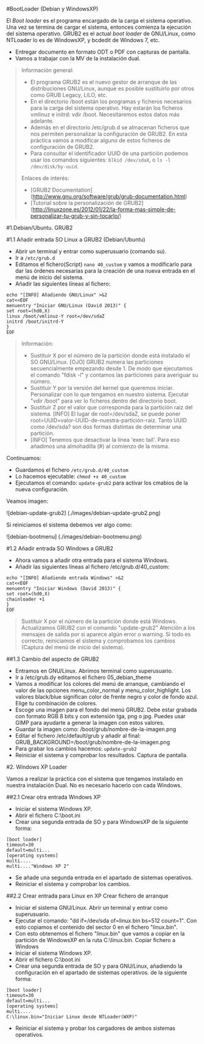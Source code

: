
#BootLoader (Debian y WindowsXP)

El *Boot loader* es el programa encargado de la carga el sistema operativo.
Una vez se termina de cargar el sistema, entonces comienza la ejecución del sistema operativo. 
GRUB2 es el actual *boot loader* de GNU/Linux, como NTLoader lo es de WindowsXP, y bcdedit de Windows 7, etc.

* Entregar documento en formato ODT o PDF con capturas de pantalla.
* Vamos a trabajar con la MV de la instalación dual.

> Información general:
>
> * El programa GRUB2 es el nuevo gestor de arranque de las distribuciones GNU/Linux, aunque es posible sustituirlo por otros como GRUB Legacy, LILO, etc.
> * En el directorio /boot están los programas y ficheros necesarios para la carga del sistema operativo. Hay estarán los ficheros vmlinuz e initrd: vdir /boot. Necesitaremos estos datos más adelante.
> * Además en el directorio /etc/grub.d se almacenan ficheros que nos permiten personalizar la configuración de GRUB2. En esta práctica vamos a modificar alguno de estos ficheros de configuración de GRUB2.
> * Para consultar el identificador UUID de una partición podemos usar los comandos siguientes: `blkid /dev/sdaX`, o `ls -l /dev/disk/by-uuid`.
>
> Enlaces de interés:
> * [GRUB2 Documentation] (http://www.gnu.org/software/grub/grub-documentation.html)
> * [Tutorial sobre la personalización de GRUB2] (http://linuxzone.es/2012/01/22/la-forma-mas-simple-de-personalizar-tu-grub-y-sin-tocarlo/)

#1.Debian/Ubuntu. GRUB2

#1.1 Añadir entrada SO Linux a GRUB2 (Debian/Ubuntu)
* Abrir un terminal y entrar como superusuario (comando su).
* Ir a `/etc/grub.d`
* Editamos el fichero(Script) `nano 40_custom` y vamos a modificarlo para
dar las órdenes necesarias para la creación de una nueva entrada en el menú
de inicio del sistema.
* Añadir las siguientes líneas al fichero:
```
echo "[INFO] Añadiendo GNU/Linux" >&2
cat<<EOF
menuentry "Iniciar GNU/Linux (David 2013)" {
set root=(hd0,X)
linux /boot/vmlinuz-Y root=/dev/sdaZ
initrd /boot/initrd-Y
}
EOF
```

> Información:
>
> * Sustituir X por el número de la partición donde está instalado el SO GNU/Linux. [OJO] GRUB2 numera las particiones secuencialmente empezando desde 1. De modo que ejecutamos el comando "fdisk -l" y contamos las particiones para averiguar su número.
> * Sustituir Y por la versión del kernel que queremos iniciar. Personalizar con lo que tengamos en nuestro sistema. Ejecutar "vdir /boot" para ver lo ficheros dentro del directorio boot.
> * Sustituir Z por el valor que corresponda para la partición raíz del sistema. [INFO] El lugar de root=/dev/sdaZ, se puede poner root=UUID=valor-UUID-de-nuestra-partición-raiz. Tanto UUID como /dev/sda? son dos formas distintas de determinar una partición.
> * [INFO] Tenemos que desactivar la línea 'exec tail'. Para eso añadimos una almohadilla (#) al comienzo de la misma.

Continuamos:
* Guardamos el fichero `/etc/grub.d/40_custom`
* Lo hacemos ejecutable: `chmod +x 40_custom`
* Ejecutamos el comando: `update-grub2` para activar los cmabios de la nueva configuración.

Veamos imagen:

![debian-update-grub2] (./images/debian-update-grub2.png)

Si reiniciamos el sistema debemos ver algo como:

![debian-bootmenu] (./images/debian-bootmenu.png)

#1.2 Añadir entrada SO Windows a GRUB2
* Ahora vamos a añadir otra entrada para el sistema Windows.
* Añadir las siguientes líneas al fichero /etc/grub.d/40_custom:
```
echo "[INFO] Añadiendo entrada Windows" >&2
cat<<EOF
menuentry "Iniciar Windows (David 2013)" {
set root=(hd0,X)
chainloader +1
}
EOF
```
> Sustituir X por el número de la partición donde está Windows.
> Actualizamos GRUB2 con el comando "update-grub2"
> Atención a los mensajes de salida por si aparece algún error o warning. Si todo es correcto, reiniciamos el sistema y comprobamos los cambios (Captura del menú de inicio del sistema).

##1.3 Cambio del aspecto de GRUB2
* Entramos en GNU/Linux. Abrimos terminal como superusuario.
* Ir a /etc/grub.dy editamos el fichero 05_debian_theme
* Vamos a modificar los colores del menú de arranque, cambiando el valor de las opciones menu_color_normal y menu_color_highlight. Los valores black/blue significan color de frente negro y color de fondo azul. Elige tu combinación de colores.
* Escoge una imagen para el fondo del menú GRUB2. Debe estar grabada con formato RGB 8 bits y con extensión tga, png o jpg. Puedes usar GIMP para ayudarte a generar la imagen con estos valores.
* Guardar la imagen como: /boot/grub/nombre-de-la-imagen.png
* Editar el fichero /etc/default/grub y añadir al final: GRUB_BACKGROUND=/boot/grub/nombre-de-la-imagen.png
* Para grabar los cambios hacemos: `update-grub2`
* Reiniciar el sistema y comprobar los resultados. Captura de pantalla.


#2. Windows XP Loader

Vamos a realizar la práctica con el sistema que tengamos instalado en nuestra instalación Dual. 
No es necesario hacerlo con cada Windows.

##2.1 Crear otra entrada Windows XP
* Iniciar el sistema Windows XP.
* Abrir el fichero C:\boot.ini
* Crear una segunda entrada de SO y para WindowsXP de la siguiente forma:
```
[boot loader]
timeout=30
default=multi...
[operating systems]
multi....
multi...."Windows XP 2"
```
* Se añade una segunda entrada en el apartado de sistemas operativos.
* Reiniciar el sistema y comprobar los cambios.

##2.2 Crear entrada para Linux en XP
Crear fichero de arranque
* Iniciar el sistema GNU/Linux. Abrir un terminal y entrar como superusuario.
* Ejecutar el comando: "dd if=/dev/sda of=linux.bin bs=512 count=1". Con esto copiamos el contenido del sector 0 en el fichero "linux.bin".
* Con esto obtenemos el fichero "linux.bin" que vamos a copiar en la partición de WindowsXP en la ruta C:\linux.bin.
Copiar fichero a Windows
* Iniciar el sistema Windows XP.
* Abrir el fichero C:\boot.ini
* Crear una segunda entrada de SO y para GNU/Linux, añadiendo la configuración en el apartado de sistemas operativos.
de la siguiente forma:
```
[boot loader]
timeout=30
default=multi...
[operating systems]
multi....
C:\linux.bin="Iniciar Linux desde NTLoader(WXP)"
```
* Reiniciar el sistema y probar los cargadores de ambos sistemas operativos.


